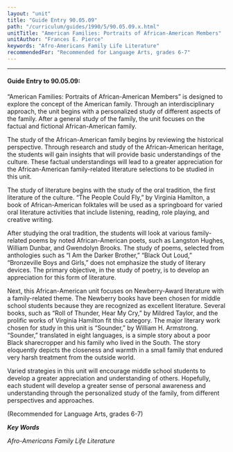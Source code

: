 ```yaml
---
layout: "unit"
title: "Guide Entry 90.05.09"
path: "/curriculum/guides/1990/5/90.05.09.x.html"
unitTitle: "American Families: Portraits of African-American Members"
unitAuthor: "Frances E. Pierce"
keywords: "Afro-Americans Family Life Literature"
recommendedFor: "Recommended for Language Arts, grades 6-7"
---
```

<body>
<hr/>
 <h4>
  Guide Entry to 90.05.09:
 </h4>
 “American Families: Portraits of African-American Members” is designed to explore the concept of the American family. Through an interdisciplinary approach, the unit begins with a personalized study of different aspects of the family. After a general study of the family, the unit focuses on the factual and fictional African-American family.
 <p>
  The study of the African-American family begins by reviewing the historical perspective. Through research and study of the African-American heritage, the students will gain insights that will provide basic understandings of the culture. These factual understandings will lead to a greater appreciation for the African-American family-related literature selections to be studied in this unit.
 </p>
 <p>
  The study of literature begins with the study of the oral tradition, the first literature of the culture. “The People Could Fly,” by Virginia Hamilton, a book of African-American folktales will be used as a springboard for varied oral literature activities that include listening, reading, role playing, and creative writing.
 </p>
 <p>
  After studying the oral tradition, the students will look at various family-related poems by noted African-American poets, such as Langston Hughes, William Dunbar, and Gwendolyn Brooks. The study of poems, selected from anthologies such as “I Am the Darker Brother,” “Black Out Loud,” “Bronzeville Boys and Girls,” does not emphasize the study of literary devices. The primary objective, in the study of poetry, is to develop an appreciation for this form of literature.
 </p>
 <p>
  Next, this African-American unit focuses on Newberry-Award literature with a family-related theme. The Newberry books have been chosen for middle school students because they are recognized as excellent literature. Several books, such as “Roll of Thunder, Hear My Cry,” by Mildred Taylor, and the prolific works of Virginia Hamilton fit this category. The major literary work chosen for study in this unit is “Sounder,” by William H. Armstrong. “Sounder,” translated in eight languages, is a simple story about a poor Black sharecropper and his family who lived in the South. The story eloquently depicts the closeness and warmth in a small family that endured very harsh treatment from the outside world.
 </p>
 <p>
  Varied strategies in this unit will encourage middle school students to develop a greater appreciation and understanding of others. Hopefully, each student will develop a greater sense of personal awareness and understanding through the personalized study of the family, from different perspectives and approaches.
 </p>
 <p>
  (Recommended for Language Arts, grades 6-7)
 </p>
<p>
  <b>
   <i>
    Key Words
   </i>
  </b>
  <br/>
 </p>
 <p>
  <i>
   Afro-Americans Family Life Literature
  </i>
 </p>

</body>